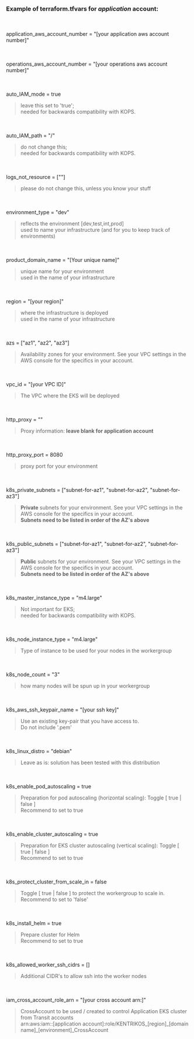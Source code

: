 ### Example of terraform.tfvars for *application* account:


<br></br>
application\_aws\_account\_number = "[your application aws account number]"

<br></br>
operations\_aws\_account\_number = "[your operations aws account number]"

<br></br>
auto\_IAM\_mode = true  
> leave this set to 'true';  
> needed for backwards compatibility with KOPS.

<br></br>
auto\_IAM\_path = "/"
> do not change this;  
> needed for backwards compatibility with KOPS.

<br></br>
logs\_not\_resource = [""]
> please do not change this, unless you know your stuff


<br></br>
environment\_type = "dev"
> reflects the environment [dev,test,int,prod]  
> used to name your infrastructure (and for you to keep track of environments)

<br></br>
product\_domain\_name = "[Your unique name]"
> unique name for your environment  
> used in the name of your infrastructure

<br></br>
region = "[your region]"
> where the infrastructure is deployed  
> used in the name of your infrastructure

<br></br>
azs = ["az1", "az2", "az3"]
> Availability zones for your environment.  See your VPC settings in the AWS console for the specifics in your account. 

<br></br>
vpc\_id = "[your VPC ID]"  
> The VPC where the EKS will be deployed

<br></br>
http\_proxy = ""
> Proxy information: **leave blank for application account**

<br></br>
http\_proxy\_port = 8080
> proxy port for your environment

<br></br>
k8s\_private\_subnets = ["subnet-for-az1", "subnet-for-az2", "subnet-for-az3"]
> **Private** subnets for your environment.  See your VPC settings in the AWS console for the specifics in your account.  
> **Subnets need to be listed in order of the AZ's above**

<br></br>
k8s\_public\_subnets = ["subnet-for-az1", "subnet-for-az2", "subnet-for-az3"]
> **Public** subnets for your environment.  See your VPC settings in the AWS console for the specifics in your account.  
> **Subnets need to be listed in order of the AZ's above**

<br></br>
k8s\_master\_instance\_type = "m4.large"
> Not important for EKS;  
> needed for backwards compatibility with KOPS.

<br></br>
k8s\_node\_instance\_type = "m4.large"
> Type of instance to be used for your nodes in the workergroup

<br></br>
k8s\_node\_count = "3"
> how many nodes will be spun up in your workergroup

<br></br>
k8s\_aws\_ssh\_keypair\_name = "[your ssh key]"
> Use an existing key-pair that you have access to.  
> Do not include '.pem'

<br></br>
k8s\_linux\_distro = "debian"
> Leave as is: solution has been tested with this distribution

<br></br>
k8s\_enable\_pod\_autoscaling = true
> Preparation for pod autoscaling (horizontal scaling): Toggle [ true | false ]   
> Recommend to set to true

<br></br>
k8s\_enable\_cluster\_autoscaling = true
> Preparation for EKS cluster autoscaling (vertical scaling): Toggle [ true | false ]  
> Recommend to set to true

<br></br>
k8s\_protect\_cluster\_from\_scale\_in = false
> Toggle [ true | false ] to protect the workergroup to scale in.  
> Recommend to set to 'false'

<br></br>
k8s\_install\_helm = true
> Prepare cluster for Helm  
> Recommend to set to true

<br></br>
k8s\_allowed\_worker\_ssh\_cidrs = []
> Additional CIDR's to allow ssh into the worker nodes

<br></br>
iam\_cross\_account\_role\_arn = "[your cross account arn:]"
> CrossAccount to be used / created to control Application EKS cluster from Transit accounts  
> arn:aws:iam::[application account]:role/KENTRIKOS\_[region]\_[domain name]\_[environment]\_CrossAccount